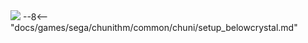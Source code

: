 <img class="header-logo" src="/img/sega/chunithm/starplus/logo.webp">
--8<-- "docs/games/sega/chunithm/common/chuni/setup_belowcrystal.md"